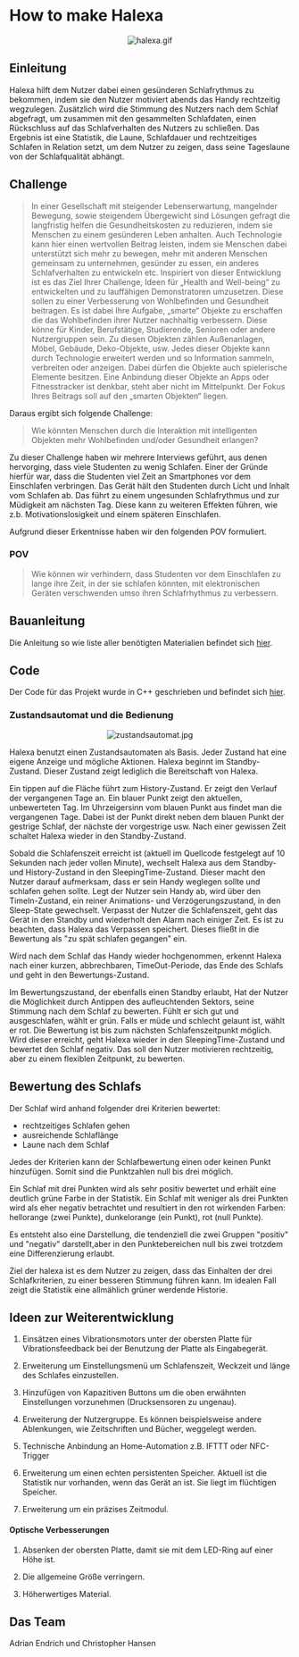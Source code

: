 # How to make Halexa

<p align="center">
<img src="images/halexa.gif" alt="halexa.gif"/>
</p>

## Einleitung
Halexa hilft dem Nutzer dabei einen gesünderen Schlafrythmus zu bekommen, indem sie den Nutzer motiviert abends das Handy rechtzeitig wegzulegen.
Zusätzlich wird die Stimmung des Nutzers nach dem Schlaf abgefragt, um zusammen mit den gesammelten Schlafdaten, einen Rückschluss auf das Schlafverhalten des Nutzers zu schließen.
Das Ergebnis ist eine Statistik, die Laune, Schlafdauer und rechtzeitiges Schlafen in Relation setzt, um dem Nutzer zu zeigen, dass seine Tageslaune von der Schlafqualität abhängt.

## Challenge

> In einer Gesellschaft mit steigender Lebenserwartung, mangelnder Bewegung, sowie
steigendem Übergewicht sind Lösungen gefragt die langfristig helfen die
Gesundheitskosten zu reduzieren, indem sie Menschen zu einem gesünderen Leben
anhalten. Auch Technologie kann hier einen wertvollen Beitrag leisten, indem sie
Menschen dabei unterstützt sich mehr zu bewegen, mehr mit anderen Menschen
gemeinsam zu unternehmen, gesünder zu essen, ein anderes Schlafverhalten zu
entwickeln etc.
Inspiriert von dieser Entwicklung ist es das Ziel Ihrer Challenge, Ideen für „Health and
Well-being“ zu entwickelten und zu lauffähigen Demonstratoren umzusetzen. Diese
sollen zu einer Verbesserung von Wohlbefinden und Gesundheit beitragen. Es ist
dabei Ihre Aufgabe, „smarte“ Objekte zu erschaffen die das Wohlbefinden ihrer
Nutzer nachhaltig verbessern. Diese könne für Kinder, Berufstätige, Studierende,
Senioren oder andere Nutzergruppen sein. Zu diesen Objekten zählen
Außenanlagen, Möbel, Gebäude, Deko-Objekte, usw. Jedes dieser Objekte kann
durch Technologie erweitert werden und so Information sammeln, verbreiten oder
anzeigen. Dabei dürfen die Objekte auch spielerische Elemente besitzen. Eine
Anbindung dieser Objekte an Apps oder Fitnesstracker ist denkbar, steht aber nicht
im Mittelpunkt. Der Fokus Ihres Beitrags soll auf den „smarten Objekten“ liegen.

Daraus ergibt sich folgende Challenge:

> Wie könnten Menschen durch die Interaktion mit intelligenten
> Objekten mehr Wohlbefinden und/oder Gesundheit erlangen?


Zu dieser Challenge haben wir mehrere Interviews geführt, aus denen hervorging, dass viele Studenten zu wenig Schlafen. Einer der Gründe hierfür war, dass die Studenten viel Zeit an Smartphones vor dem Einschlafen verbringen. Das Gerät hält den Studenten durch Licht und Inhalt vom Schlafen ab. Das führt zu einem ungesunden Schlafrythmus und zur Müdigkeit am nächsten Tag. Diese kann zu weiteren Effekten führen, wie z.b. Motivationslosigkeit und einem späteren Einschlafen.

Aufgrund dieser Erkentnisse haben wir den folgenden POV formuliert.

### POV

  > Wie können wir verhindern, dass Studenten vor dem Einschlafen zu lange ihre Zeit,
  in der sie schlafen könnten, mit elektronischen Geräten verschwenden umso ihren
  Schlafrhythmus zu verbessern.

## Bauanleitung

Die Anleitung so wie liste aller benötigten Materialien befindet sich [hier](INSTRUCTIONS.md).

## Code

Der Code für das Projekt wurde in C++ geschrieben und befindet sich [hier](code/).

### Zustandsautomat und die Bedienung

<p align="center">
<img src="/images/zustandsautomat.jpg" alt="zustandsautomat.jpg"/>
</p>

Halexa benutzt einen Zustandsautomaten als Basis. Jeder Zustand hat eine eigene Anzeige und mögliche Aktionen.
Halexa beginnt im Standby-Zustand. Dieser Zustand zeigt lediglich die Bereitschaft von Halexa.

Ein tippen auf die Fläche führt zum History-Zustand. Er zeigt den Verlauf der vergangenen Tage an. Ein blauer Punkt zeigt den aktuellen, unbewerteten Tag. Im Uhrzeigersinn vom blauen Punkt aus findet man die vergangenen Tage. Dabei ist der Punkt direkt neben dem blauen Punkt der gestrige Schlaf, der nächste der vorgestrige usw. Nach einer gewissen Zeit schaltet Halexa wieder in den Standby-Zustand.

Sobald die Schlafenszeit erreicht ist (aktuell im Quellcode festgelegt auf 10 Sekunden nach jeder vollen Minute), wechselt Halexa aus dem Standby- und History-Zustand in den SleepingTime-Zustand. Dieser macht den Nutzer darauf aufmerksam, dass er sein Handy weglegen sollte und schlafen gehen sollte. Legt der Nutzer sein Handy ab, wird über den TimeIn-Zustand, ein reiner Animations- und Verzögerungszustand, in den Sleep-State gewechselt.
Verpasst der Nutzer die Schlafenszeit, geht das Gerät in den Standby und wiederholt den Alarm nach einiger Zeit. Es ist zu beachten, dass Halexa das Verpassen speichert. Dieses fließt in die Bewertung als "zu spät schlafen gegangen" ein.

Wird nach dem Schlaf das Handy wieder hochgenommen, erkennt Halexa nach einer kurzen, abbrechbaren, TimeOut-Periode, das Ende des Schlafs und geht in den Bewertungs-Zustand.

Im Bewertungszustand, der ebenfalls einen Standby erlaubt, Hat der Nutzer die Möglichkeit durch Antippen des aufleuchtenden Sektors, seine Stimmung nach dem Schlaf zu bewerten. Fühlt er sich gut und ausgeschlafen, wählt er grün. Falls er müde und schlecht gelaunt ist, wählt er rot. Die Bewertung ist bis zum nächsten Schlafenszeitpunkt möglich. Wird dieser erreicht, geht Halexa wieder in den SleepingTime-Zustand und bewertet den Schlaf negativ. Das soll den Nutzer motivieren rechtzeitig, aber zu einem flexiblen Zeitpunkt, zu bewerten.

## Bewertung des Schlafs

Der Schlaf wird anhand folgender drei Kriterien bewertet:

* rechtzeitiges Schlafen gehen
* ausreichende Schlaflänge
* Laune nach dem Schlaf

Jedes der Kriterien kann der Schlafbewertung einen oder keinen Punkt hinzufügen. Somit sind die Punktzahlen null bis drei möglich.

Ein Schlaf mit drei Punkten wird als sehr positiv bewertet und erhält eine deutlich grüne Farbe in der Statistik.
Ein Schlaf mit weniger als drei Punkten wird als eher negativ betrachtet und resultiert in den rot wirkenden Farben: hellorange (zwei Punkte), dunkelorange (ein Punkt), rot (null Punkte).

Es entsteht also eine Darstellung, die tendenziell die zwei Gruppen "positiv" und "negativ" darstellt,aber in den Punktebereichen null bis zwei trotzdem eine Differenzierung erlaubt.

Ziel der halexa ist es dem Nutzer zu zeigen, dass das Einhalten der drei Schlafkriterien, zu einer besseren Stimmung führen kann. Im idealen Fall zeigt die Statistik eine allmählich grüner werdende Historie.

## Ideen zur Weiterentwicklung

1. Einsätzen eines Vibrationsmotors unter der obersten Platte für Vibrationsfeedback bei der Benutzung der Platte als Eingabegerät.

2. Erweiterung um Einstellungsmenü um Schlafenszeit, Weckzeit und länge des Schlafes einzustellen.

3. Hinzufügen von Kapazitiven Buttons um die oben erwähnten Einstellungen vorzunehmen (Drucksensoren zu ungenau).

4. Erweiterung der Nutzergruppe. Es können beispielsweise andere Ablenkungen, wie Zeitschriften und Bücher, weggelegt werden.

5. Technische Anbindung an Home-Automation z.B. IFTTT oder NFC-Trigger

6. Erweiterung um einen echten persistenten Speicher. Aktuell ist die Statistik nur vorhanden, wenn das Gerät an ist. Sie liegt im flüchtigen Speicher.

7. Erweiterung um ein präzises Zeitmodul.

#### Optische Verbesserungen

1. Absenken der obersten Platte, damit sie mit dem LED-Ring auf einer Höhe ist.

2. Die allgemeine Größe verringern.

3. Höherwertiges Material.

## Das Team

Adrian Endrich und Christopher Hansen
